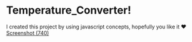 # Temperature_Converter!
I created this project by using javascript concepts, hopefully you like it ❤️
[Screenshot (740)](https://user-images.githubusercontent.com/104623869/216846057-3f55abd3-bf74-4faa-aa29-e6335098640b.png)

